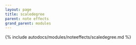 ```yaml
---
layout: page
title: scaledegree
parent: note effects
grand_parent: modules
---
```


{% include autodocs/modules/noteeffects/scaledegree.md %}
